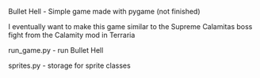 Bullet Hell - Simple game made with pygame (not finished)

I eventually want to make this game similar to the Supreme Calamitas boss fight from the Calamity mod in Terraria

run_game.py - run Bullet Hell 

sprites.py - storage for sprite classes

